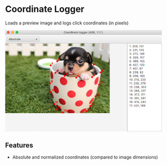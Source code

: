 # Coordinate Logger
Loads a preview image and logs click coordinates (in pixels)

![screenshot](/.readme/images/screenshot.png)

## Features
- Absolute and normalized coordinates (compared to image dimensions)